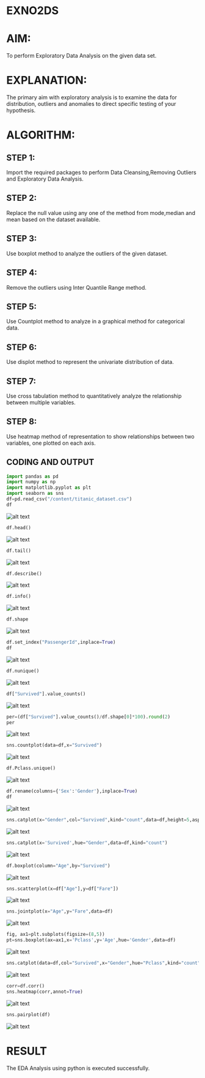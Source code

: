 # EXNO2DS
# AIM:
To perform Exploratory Data Analysis on the given data set.
      
# EXPLANATION:
  The primary aim with exploratory analysis is to examine the data for distribution, outliers and anomalies to direct specific testing of your hypothesis.
  
# ALGORITHM:
## STEP 1:
Import the required packages to perform Data Cleansing,Removing Outliers and Exploratory Data Analysis.

## STEP 2:
Replace the null value using any one of the method from mode,median and mean based on the dataset available.

## STEP 3:
Use boxplot method to analyze the outliers of the given dataset.

## STEP 4:
Remove the outliers using Inter Quantile Range method.

## STEP 5:
Use Countplot method to analyze in a graphical method for categorical data.

## STEP 6: 
Use displot method to represent the univariate distribution of data.

## STEP 7: 
Use cross tabulation method to quantitatively analyze the relationship between multiple variables.

## STEP 8: 
Use heatmap method of representation to show relationships between two variables, one plotted on each axis.

## CODING AND OUTPUT
```python
import pandas as pd
import numpy as np
import matplotlib.pyplot as plt
import seaborn as sns
df=pd.read_csv("/content/titanic_dataset.csv")
df
```
![alt text](o1.png)
```python
df.head()
```
![alt text](o2.png)
```python
df.tail()
```
![alt text](o3.png)
```python
df.describe()
```
![alt text](o4.png)
```python
df.info()
```
![alt text](o5.png)
```python
df.shape
```
![alt text](o6.png)
```python
df.set_index("PassengerId",inplace=True)
df
```
![alt text](o7.png)
```python
df.nunique()
```
![alt text](o8.png)
```python
df["Survived"].value_counts()
```
![alt text](o9.png)
```python
per=(df["Survived"].value_counts()/df.shape[0]*100).round(2)
per
```
![alt text](o10.png)
```python
sns.countplot(data=df,x="Survived")
```
![alt text](o11.png)
```python
df.Pclass.unique()
```
![alt text](o12.png)
```python
df.rename(columns={'Sex':'Gender'},inplace=True)
df
```
![alt text](o13.png)
```python
sns.catplot(x="Gender",col="Survived",kind="count",data=df,height=5,aspect=.7)
```
![alt text](o14.png)
```python
sns.catplot(x='Survived',hue="Gender",data=df,kind="count")
```
![alt text](o15.png)
```python
df.boxplot(column="Age",by="Survived")
```
![alt text](o16.png)
```py
sns.scatterplot(x=df["Age"],y=df["Fare"])
```
![alt text](o17.png)
```py
sns.jointplot(x="Age",y="Fare",data=df)
```
![alt text](o18.png)
```py
fig, ax1=plt.subplots(figsize=(8,5))
pt=sns.boxplot(ax=ax1,x='Pclass',y='Age',hue='Gender',data=df)
```
![alt text](o19.png)
```py
sns.catplot(data=df,col="Survived",x="Gender",hue="Pclass",kind="count")
```
![alt text](o20.png)
```py
corr=df.corr()
sns.heatmap(corr,annot=True)
```
![alt text](o21.png)
```py
sns.pairplot(df)
```
![alt text](o22.png)
# RESULT
The EDA Analysis using python is executed successfully.
